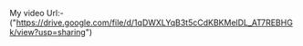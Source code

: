 My video Url:-("https://drive.google.com/file/d/1qDWXLYqB3t5cCdKBKMelDL_AT7REBHGk/view?usp=sharing")


